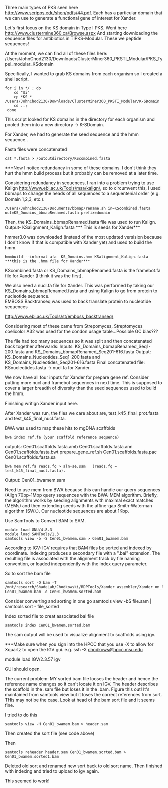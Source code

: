 Three main types of PKS seen here http://www.scripps.edu/shen/pdfs/44.pdf. Each has a particular domain that we can use to generate a functional gene of interest for Xander. 

Let's first focus on the KS domain in Type I PKS. 
Went here http://www.clustermine360.ca/Browse.aspx
And starting downloading the sequence files for antibiotics in TIPKS-Modular. These we peptide sequences!

At the moment, we can find all of these files here: /Users/JohnChod2130/Downloads/ClusterMiner360_PKSTI_Modular/PKS_TypeI_modular_KSdomain

Specifically, I wanted to grab KS domains from each organism so I created a shell script. 
```
for i in */ ; do 
	cd "$i"
	cp *KS_* /Users/JohnChod2130/Downloads/ClusterMiner360_PKSTI_Modular/K-SDomain	
	cd ..;
 done
```

This script looked for KS domains in the directory for each organism and pooled them into a new directory -> K-SDomain. 

For Xander, we had to generate the seed sequence and the hmm sequence.. 

Fasta files were concatenated 
```
cat *.fasta > /outoutdirectory/KScombined.fasta
```
***Now I notice redundancy in some of these domains. I don't think they hurt the hmm build process but it probably can be removed at a later time. 

Considering redundancy in sequences, I ran into a problem trying to use Kalign http://www.ebi.ac.uk/Tools/msa/kalign/, so to circumvent this, I used bbmaps to change the heads of all sequences to a sequentenial order (e.g. Domain 1,2,3, etc.). 

```
/Users/JohnChod2130/Documents/bbmap/rename.sh in=KScombined.fasta out=KS_Domains_bbmapRenamed.fasta prefix=domain 
```

Then, the KS_Domains_bbmapRenamed.fasta file was used to run Kalign. Output- KSalignment_Kalign.fasta *** This is seeds for Xander***

hmmer3.0 was downloaded (instead of the most updated versision because I don't know if that is compatible with Xander yet) and used to build the hmm. 

```
hmmbuild --informat afa  KS_Domains.hmm KSalignment_Kalign.fasta  ***this is the .hmm file for Xander***
```

KScombined.fasta or KS_Domains_bbmapRenamed.fasta is the framebot.fa file for Xander (I think it was the first). 

We also need a nucl.fa file for Xander. This was performed by taking our KS_Domains_bbmapRenamed.fasta and using Kalign to go from protein to nucleotide sequence.  
EMBOSS Backtranseq was used to back translate protein to nucleotide sequences 

http://www.ebi.ac.uk/Tools/st/emboss_backtranseq/

Considering most of these came from Strepomyces, Streptomyces coelicolor A32 was used for the condon usage table...Possible GC bias???

The file had too many sequences so it was split and then concatenated back together afterwards: 
Inputs: KS_Domains_bbmapRenamed_Seq1-200.fasta and KS_Domains_bbmapRenamed_Seq201-616.fasta
Output: KS_Domains_Nucleotides_Seq1-200.fasta and KS_Domains_Nucleotides_Seq201-616.fasta
Final concatenated file: KSnucleotides.fasta -> nucl.fa for Xander. 

We now have all four inputs for Xander for prepare gene ref. Consider putting more nucl and framebot sequences in next time. This is supposed to cover a larger breadth of diversity than the seed sequences used to build the hmm. 

Finishing writign Xander input here. 

After Xander was run, the files we care about are, test_k45_final_prot.fasta and test_k45_final_nucl.fasta. 

BWA was used to map these hits to mgDNA scaffolds

```
bwa index ref.fa (your scaffold reference sequence)
```

outputs: Cen01.scaffolds.fasta.amb Cen01.scaffolds.fasta.ann Cen01.scaffolds.fasta.bwt  prepare_gene_ref.sh Cen01.scaffolds.fasta.pac Cen01.scaffolds.fasta.sa

```
bwa mem ref.fa reads.fq > aln-se.sam   (reads.fq = test_k45_final_nucl.fasta).
```

Output: Cen01_bwamem.sam 

Need to use mem from BWA because this can handle our query sequences (Align 70bp-1Mbp query sequences with the BWA-MEM algorithm. Briefly, the algorithm works by seeding alignments with maximal exact matches (MEMs) and then extending seeds with the affine-gap Smith-Waterman algorithm (SW).). Our nucleotide sequences are about 1Kbp. 

Use SamTools to Convert BAM to SAM.
```
module load GNU/4.8.3
module load SAMTools/1.3
samtools view -b -S Cen01_bwamem.sam > Cen01_bwamem.bam
```

According to IGV: IGV requires that BAM files be sorted and indexed by coordinate. Indexing produces a secondary file with  a ".bai" extension. The resulting file is associated with the alignment track by file naming convention, or loaded independently with the index query parameter.

So to sort the bam file

```
samtools sort -O bam -T /mnt/research/ShadeLab/Chodkowski/RDPTools/Xander_assembler/Xander_on_PKS_KSdomains_rawgDNA/BWA_Mapping Cen01_bwamem.bam -o Cen01_bwamem.sorted.bam
```

Consider converting and sorting in one go 
samtools view -bS file.sam | samtools sort - file_sorted

Index sorted file to creat associated bai file 
```
samtools index Cen01_bwamem.sorted.bam
``` 
The sam output will be used to visualize alignment to scaffolds using igv. 

***Make sure when you sign into the HPCC that you use -X to allow for Xquartz to open the IGV gui. 
e.g. ssh -X chodkows@hpcc.msu.edu

module load IGV/2.3.57
igv

GUI should open. 

The current problem: MY sorted bam file looses the header and hence the reference name changes so it can't locate it on IGV. The header describes the scaffold in the .sam file but loses it in the .bam. Figure this out! It's maintained from samtools view but it loses the correct references from sort. 
THis may not be the case. Look at head of the bam sort file and it seems fine. 

I tried to do this 
```
samtools view -H Cen01_bwamem.bam > header.sam
```
Then created the sort file (see code above) 

Then 
```
samtools reheader header.sam Cen01_bwamem.sorted.bam > Cen01_bwamem.sorted1.bam
``` 
Deleted old sort and renamed new sort back to old sort name. 
Then finished with indexing and tried to upload to igv again. 

This seemed to work!
